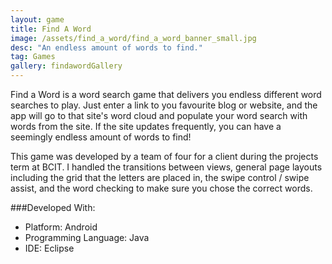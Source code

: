 ```yaml
---
layout: game
title: Find A Word
image: /assets/find_a_word/find_a_word_banner_small.jpg
desc: "An endless amount of words to find."
tag: Games
gallery: findawordGallery
---
```

Find a Word is a word search game that delivers you endless different word searches to play. Just enter a link to you favourite blog or website, and the app will go to that site's word cloud and populate your word search with words from the site. If the site updates frequently, you can have a seemingly endless amount of words to find!

This game was developed by a team of four for a client during the projects term at BCIT. I handled the transitions between views, general page layouts including the grid that the letters are placed in, the swipe control / swipe assist, and the word checking to make sure you chose the correct words.

###Developed With:
* Platform: Android
* Programming Language: Java
* IDE: Eclipse
